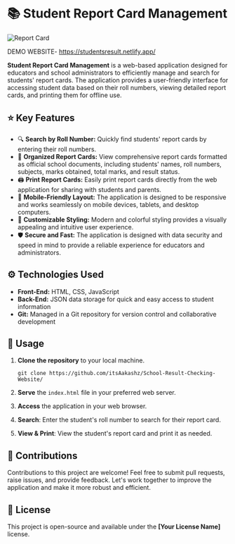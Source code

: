 # 📚 Student Report Card Management

![Report Card](https://telegra.ph/file/938af4154e480cc2c4d5c.png)

DEMO WEBSITE- https://studentsresult.netlify.app/



**Student Report Card Management** is a web-based application designed for educators and school administrators to efficiently manage and search for students' report cards. The application provides a user-friendly interface for accessing student data based on their roll numbers, viewing detailed report cards, and printing them for offline use.

## ⭐ Key Features

- 🔍 **Search by Roll Number:** Quickly find students' report cards by entering their roll numbers.
- 📝 **Organized Report Cards:** View comprehensive report cards formatted as official school documents, including students' names, roll numbers, subjects, marks obtained, total marks, and result status.
- 🖨️ **Print Report Cards:** Easily print report cards directly from the web application for sharing with students and parents.
- 📱 **Mobile-Friendly Layout:** The application is designed to be responsive and works seamlessly on mobile devices, tablets, and desktop computers.
- 🎨 **Customizable Styling:** Modern and colorful styling provides a visually appealing and intuitive user experience.
- 🛡️ **Secure and Fast:** The application is designed with data security and speed in mind to provide a reliable experience for educators and administrators.

## ⚙️ Technologies Used

- **Front-End:** HTML, CSS, JavaScript
- **Back-End:** JSON data storage for quick and easy access to student information
- **Git:** Managed in a Git repository for version control and collaborative development

## 🚀 Usage

1. **Clone the repository** to your local machine.
    ```shell
    git clone https://github.com/itsAakashz/School-Result-Checking-Website/
    ```

2. **Serve** the `index.html` file in your preferred web server.

3. **Access** the application in your web browser.

4. **Search**: Enter the student's roll number to search for their report card.

5. **View & Print**: View the student's report card and print it as needed.

## 🤝 Contributions

Contributions to this project are welcome! Feel free to submit pull requests, raise issues, and provide feedback. Let's work together to improve the application and make it more robust and efficient.

## 📄 License

This project is open-source and available under the **[Your License Name]** license.
